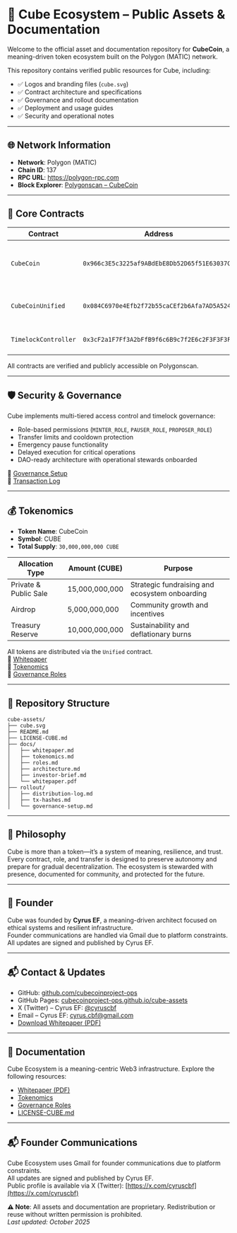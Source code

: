 # 🧱 Cube Ecosystem – Public Assets & Documentation

Welcome to the official asset and documentation repository for **CubeCoin**, a meaning-driven token ecosystem built on the Polygon (MATIC) network.

This repository contains verified public resources for Cube, including:

- ✅ Logos and branding files (`cube.svg`)
- ✅ Contract architecture and specifications
- ✅ Governance and rollout documentation
- ✅ Deployment and usage guides
- ✅ Security and operational notes

---

## 🌐 Network Information

- **Network**: Polygon (MATIC)  
- **Chain ID**: 137  
- **RPC URL**: https://polygon-rpc.com  
- **Block Explorer**: [Polygonscan – CubeCoin](https://polygonscan.com/address/0x966c3E5c3225af9ABdEbE8Db52D65f51E63037C6)

---

## 📜 Core Contracts

| Contract             | Address                                      | Purpose                                           |
|----------------------|----------------------------------------------|---------------------------------------------------|
| `CubeCoin`           | `0x966c3E5c3225af9ABdEbE8Db52D65f51E63037C6` | ERC20 token with mint/burn, cooldown, and pause  |
| `CubeCoinUnified`    | `0x084C6970e4Efb2f72b55caCEf2b6Afa7AD5A524C` | Distribution, airdrop, and supply management     |
| `TimelockController` | `0x3cF2a1F7Ff3A2bFfB9f6c6B9c7f2E6c2F3F3F3F3` | Governance and delayed execution                 |

All contracts are verified and publicly accessible on Polygonscan.

---

## 🛡️ Security & Governance

Cube implements multi-tiered access control and timelock governance:

- Role-based permissions (`MINTER_ROLE`, `PAUSER_ROLE`, `PROPOSER_ROLE`)  
- Transfer limits and cooldown protection  
- Emergency pause functionality  
- Delayed execution for critical operations  
- DAO-ready architecture with operational stewards onboarded

📄 [Governance Setup](https://github.com/cubecoinproject-ops/cube-assets/blob/main/rollout/governance-setup.md)  
📄 [Transaction Log](https://github.com/cubecoinproject-ops/cube-assets/blob/main/rollout/tx-hashes.md)

---

## 💰 Tokenomics

- **Token Name**: CubeCoin  
- **Symbol**: CUBE  
- **Total Supply**: `30,000,000,000 CUBE`  

| Allocation Type        | Amount (CUBE)       | Purpose                                           |
|------------------------|---------------------|---------------------------------------------------|
| Private & Public Sale  | 15,000,000,000       | Strategic fundraising and ecosystem onboarding    |
| Airdrop                | 5,000,000,000        | Community growth and incentives                   |
| Treasury Reserve       | 10,000,000,000       | Sustainability and deflationary burns             |

All tokens are distributed via the `Unified` contract.  
📄 [Whitepaper](https://github.com/cubecoinproject-ops/cube-assets/blob/main/docs/whitepaper.md)  
📄 [Tokenomics](https://github.com/cubecoinproject-ops/cube-assets/blob/main/docs/tokenomics.md)  
📄 [Governance Roles](https://github.com/cubecoinproject-ops/cube-assets/blob/main/docs/roles.md)

---

## 📁 Repository Structure
  ```
cube-assets/
├── cube.svg
├── README.md
├── LICENSE-CUBE.md
├── docs/
│   ├── whitepaper.md
│   ├── tokenomics.md
│   ├── roles.md
│   ├── architecture.md
│   ├── investor-brief.md
│   └── whitepaper.pdf
├── rollout/
│   ├── distribution-log.md
│   ├── tx-hashes.md
│   └── governance-setup.md
```




---

## 🧠 Philosophy

Cube is more than a token—it’s a system of meaning, resilience, and trust. Every contract, role, and transfer is designed to preserve autonomy and prepare for gradual decentralization. The ecosystem is stewarded with presence, documented for community, and protected for the future.

---

## 👤 Founder

Cube was founded by **Cyrus EF**, a meaning-driven architect focused on ethical systems and resilient infrastructure.  
Founder communications are handled via Gmail due to platform constraints.  
All updates are signed and published by Cyrus EF.

---

## 📬 Contact & Updates

- GitHub: [github.com/cubecoinproject-ops](https://github.com/cubecoinproject-ops)  
- GitHub Pages: [cubecoinproject-ops.github.io/cube-assets](https://cubecoinproject-ops.github.io/cube-assets/)  
- X (Twitter) – Cyrus EF: [@cyruscbf](https://x.com/cyruscbf)  
- Email – Cyrus EF: [cyrus.cbf@gmail.com](mailto:cyrus.cbf@gmail.com)  
- [Download Whitepaper (PDF)](docs/whitepaper.pdf)

---

## 📘 Documentation

Cube Ecosystem is a meaning-centric Web3 infrastructure. Explore the following resources:

- [Whitepaper (PDF)](docs/whitepaper.pdf)  
- [Tokenomics](docs/tokenomics.md)  
- [Governance Roles](docs/roles.md)  
- [LICENSE-CUBE.md](LICENSE-CUBE.md)

---
## 📬 Founder Communications

Cube Ecosystem uses Gmail for founder communications due to platform constraints.  
All updates are signed and published by Cyrus EF.  
Public profile is available via X (Twitter): [https://x.com/cyruscbf](https://x.com/cyruscbf)


**⚠️ Note**: All assets and documentation are proprietary. Redistribution or reuse without written permission is prohibited.  
_Last updated: October 2025_

